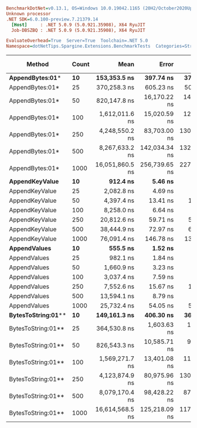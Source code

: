 ``` ini

BenchmarkDotNet=v0.13.1, OS=Windows 10.0.19042.1165 (20H2/October2020Update)
Unknown processor
.NET SDK=6.0.100-preview.7.21379.14
  [Host]     : .NET 5.0.9 (5.0.921.35908), X64 RyuJIT
  Job-DBSZBQ : .NET 5.0.9 (5.0.921.35908), X64 RyuJIT

EvaluateOverhead=True  Server=True  Toolchain=.NET 5.0  
Namespace=dotNetTips.Spargine.Extensions.BenchmarkTests  Categories=StringBuilderExtensions  

```
|             Method | Count |            Mean |         Error |        StdDev |       StdErr |             Min |              Q1 |          Median |              Q3 |             Max |         Op/s | CI99.9% Margin | Iterations | Kurtosis | MValue | Skewness | Rank | LogicalGroup | Baseline |    Gen 0 | Code Size |    Gen 1 |    Gen 2 | Allocated |
|------------------- |------ |----------------:|--------------:|--------------:|-------------:|----------------:|----------------:|----------------:|----------------:|----------------:|-------------:|---------------:|-----------:|---------:|-------:|---------:|-----:|------------- |--------- |---------:|----------:|---------:|---------:|----------:|
|    **AppendBytes:01*** |    **10** |    **153,353.5 ns** |     **397.74 ns** |     **372.04 ns** |     **96.06 ns** |    **152,500.7 ns** |    **153,190.0 ns** |    **153,430.7 ns** |    **153,594.0 ns** |    **153,909.1 ns** |     **6,520.88** |     **397.736 ns** |      **15.00** |    **2.888** |  **2.000** |  **-0.7970** |   **16** |            ***** |       **No** |  **23.9258** |      **1 KB** |   **1.4648** |        **-** |    **212 KB** |
|    AppendBytes:01* |    25 |    370,258.3 ns |     605.23 ns |     505.39 ns |    140.17 ns |    369,656.1 ns |    370,035.7 ns |    370,128.9 ns |    370,396.5 ns |    371,515.0 ns |     2,700.82 |     605.229 ns |      13.00 |    3.381 |  2.000 |   1.0710 |   18 |            * |       No |  57.6172 |      1 KB |   8.7891 |        - |    496 KB |
|    AppendBytes:01* |    50 |    820,147.8 ns |  16,170.22 ns |  14,334.48 ns |  3,831.05 ns |    784,615.8 ns |    814,067.4 ns |    819,405.4 ns |    826,478.5 ns |    842,152.7 ns |     1,219.29 |  16,170.224 ns |      14.00 |    3.457 |  2.000 |  -0.5981 |   19 |            * |       No | 108.3984 |      1 KB |  21.4844 |  10.7422 |  1,011 KB |
|    AppendBytes:01* |   100 |  1,612,011.6 ns |  15,020.59 ns |  12,542.87 ns |  3,478.77 ns |  1,594,181.6 ns |  1,603,554.5 ns |  1,608,850.6 ns |  1,622,913.7 ns |  1,637,016.6 ns |       620.34 |  15,020.585 ns |      13.00 |    1.937 |  2.000 |   0.4485 |   21 |            * |       No | 218.7500 |      1 KB |  58.5938 |  19.5313 |  2,005 KB |
|    AppendBytes:01* |   250 |  4,248,550.2 ns |  83,703.00 ns | 130,315.48 ns | 23,036.74 ns |  4,076,885.9 ns |  4,130,568.2 ns |  4,236,569.9 ns |  4,338,834.8 ns |  4,504,893.8 ns |       235.37 |  83,702.997 ns |      32.00 |    1.901 |  2.000 |   0.4458 |   23 |            * |       No | 531.2500 |      1 KB | 203.1250 |  46.8750 |  5,003 KB |
|    AppendBytes:01* |   500 |  8,267,633.2 ns | 142,034.34 ns | 132,859.01 ns | 34,304.05 ns |  8,067,073.4 ns |  8,151,550.0 ns |  8,253,867.2 ns |  8,352,035.2 ns |  8,521,535.9 ns |       120.95 | 142,034.342 ns |      15.00 |    1.850 |  2.000 |   0.3040 |   25 |            * |       No | 406.2500 |      1 KB | 203.1250 |  78.1250 | 10,006 KB |
|    AppendBytes:01* |  1000 | 16,051,860.5 ns | 256,739.65 ns | 227,593.02 ns | 60,826.79 ns | 15,748,798.4 ns | 15,888,160.2 ns | 16,031,515.6 ns | 16,158,022.7 ns | 16,584,626.6 ns |        62.30 | 256,739.653 ns |      14.00 |    2.765 |  2.000 |   0.7200 |   26 |            * |       No | 375.0000 |      1 KB | 187.5000 | 125.0000 | 20,010 KB |
|     **AppendKeyValue** |    **10** |        **912.4 ns** |       **5.46 ns** |       **4.56 ns** |      **1.26 ns** |        **907.1 ns** |        **909.3 ns** |        **912.6 ns** |        **912.9 ns** |        **925.3 ns** | **1,096,068.10** |       **5.457 ns** |      **13.00** |    **5.235** |  **2.000** |   **1.4809** |    **2** |            ***** |       **No** |   **0.2394** |      **1 KB** |        **-** |        **-** |      **2 KB** |
|     AppendKeyValue |    25 |      2,082.8 ns |       4.69 ns |       4.16 ns |      1.11 ns |      2,075.6 ns |      2,079.9 ns |      2,082.5 ns |      2,083.8 ns |      2,090.0 ns |   480,132.04 |       4.693 ns |      14.00 |    2.185 |  2.000 |   0.3356 |    5 |            * |       No |   0.4768 |      1 KB |        - |        - |      4 KB |
|     AppendKeyValue |    50 |      4,397.4 ns |      13.41 ns |      11.89 ns |      3.18 ns |      4,381.0 ns |      4,388.6 ns |      4,396.9 ns |      4,401.8 ns |      4,425.4 ns |   227,405.80 |      13.412 ns |      14.00 |    2.784 |  2.000 |   0.7663 |    7 |            * |       No |   0.9003 |      1 KB |   0.0076 |        - |      8 KB |
|     AppendKeyValue |   100 |      8,258.0 ns |       6.64 ns |       6.21 ns |      1.60 ns |      8,246.5 ns |      8,253.7 ns |      8,257.5 ns |      8,261.2 ns |      8,271.4 ns |   121,094.32 |       6.642 ns |      15.00 |    2.541 |  2.000 |   0.2728 |    9 |            * |       No |   1.7395 |      1 KB |   0.0305 |        - |     16 KB |
|     AppendKeyValue |   250 |     20,812.6 ns |      59.71 ns |      52.93 ns |     14.15 ns |     20,727.9 ns |     20,776.6 ns |     20,804.3 ns |     20,850.4 ns |     20,914.0 ns |    48,047.79 |      59.714 ns |      14.00 |    1.813 |  2.000 |   0.2166 |   11 |            * |       No |   5.6763 |      1 KB |        - |        - |     50 KB |
|     AppendKeyValue |   500 |     38,444.9 ns |      72.97 ns |      68.26 ns |     17.62 ns |     38,337.6 ns |     38,396.7 ns |     38,453.0 ns |     38,483.8 ns |     38,555.2 ns |    26,011.25 |      72.970 ns |      15.00 |    1.759 |  2.000 |  -0.0893 |   13 |            * |       No |   9.6436 |      1 KB |   0.9155 |        - |     83 KB |
|     AppendKeyValue |  1000 |     76,091.4 ns |     146.78 ns |     137.30 ns |     35.45 ns |     75,848.3 ns |     75,974.7 ns |     76,141.1 ns |     76,188.1 ns |     76,333.1 ns |    13,142.10 |     146.781 ns |      15.00 |    1.786 |  2.000 |  -0.1649 |   14 |            * |       No |  16.9678 |      1 KB |        - |        - |    148 KB |
|       **AppendValues** |    **10** |        **555.5 ns** |       **1.52 ns** |       **1.35 ns** |      **0.36 ns** |        **553.1 ns** |        **554.9 ns** |        **555.7 ns** |        **556.5 ns** |        **557.2 ns** | **1,800,189.83** |       **1.519 ns** |      **14.00** |    **1.874** |  **2.000** |  **-0.4954** |    **1** |            ***** |       **No** |   **0.1526** |      **1 KB** |        **-** |        **-** |      **1 KB** |
|       AppendValues |    25 |        982.1 ns |       1.84 ns |       1.54 ns |      0.43 ns |        979.0 ns |        981.6 ns |        982.3 ns |        983.4 ns |        984.0 ns | 1,018,206.47 |       1.845 ns |      13.00 |    2.355 |  2.000 |  -0.7597 |    3 |            * |       No |   0.2708 |      1 KB |        - |        - |      2 KB |
|       AppendValues |    50 |      1,660.9 ns |       3.23 ns |       2.86 ns |      0.76 ns |      1,654.5 ns |      1,659.1 ns |      1,661.4 ns |      1,662.5 ns |      1,665.4 ns |   602,070.61 |       3.228 ns |      14.00 |    2.684 |  2.000 |  -0.5250 |    4 |            * |       No |   0.4864 |      1 KB |        - |        - |      4 KB |
|       AppendValues |   100 |      3,037.4 ns |       7.59 ns |       7.10 ns |      1.83 ns |      3,026.2 ns |      3,031.4 ns |      3,038.9 ns |      3,042.3 ns |      3,049.1 ns |   329,228.00 |       7.589 ns |      15.00 |    1.749 |  2.000 |  -0.3415 |    6 |            * |       No |   0.9041 |      1 KB |   0.0076 |        - |      8 KB |
|       AppendValues |   250 |      7,552.6 ns |      15.67 ns |      14.66 ns |      3.78 ns |      7,529.0 ns |      7,541.6 ns |      7,553.4 ns |      7,566.9 ns |      7,574.3 ns |   132,404.70 |      15.670 ns |      15.00 |    1.485 |  2.000 |   0.0133 |    8 |            * |       No |   2.8610 |      1 KB |   0.0916 |        - |     25 KB |
|       AppendValues |   500 |     13,594.1 ns |       8.79 ns |       7.79 ns |      2.08 ns |     13,580.7 ns |     13,587.3 ns |     13,596.9 ns |     13,598.5 ns |     13,607.1 ns |    73,561.37 |       8.788 ns |      14.00 |    1.698 |  2.000 |  -0.1382 |   10 |            * |       No |   5.5847 |      1 KB |   0.3662 |        - |     49 KB |
|       AppendValues |  1000 |     25,732.4 ns |      54.05 ns |      50.56 ns |     13.05 ns |     25,659.1 ns |     25,690.2 ns |     25,719.0 ns |     25,783.2 ns |     25,801.0 ns |    38,861.48 |      54.052 ns |      15.00 |    1.287 |  2.000 |   0.1333 |   12 |            * |       No |   9.4299 |      1 KB |   0.9766 |        - |     81 KB |
| **BytesToString:01**** |    **10** |    **149,161.3 ns** |     **406.30 ns** |     **360.17 ns** |     **96.26 ns** |    **148,389.1 ns** |    **149,094.9 ns** |    **149,229.6 ns** |    **149,356.8 ns** |    **149,612.1 ns** |     **6,704.15** |     **406.301 ns** |      **14.00** |    **2.425** |  **2.000** |  **-0.7048** |   **15** |            ***** |       **No** |  **23.6816** |      **0 KB** |   **1.4648** |        **-** |    **212 KB** |
| BytesToString:01** |    25 |    364,530.8 ns |   1,603.63 ns |   1,421.58 ns |    379.93 ns |    361,013.8 ns |    363,837.5 ns |    365,015.1 ns |    365,530.1 ns |    365,983.7 ns |     2,743.25 |   1,603.631 ns |      14.00 |    3.075 |  2.000 |  -0.9800 |   17 |            * |       No |  57.1289 |      0 KB |   7.8125 |        - |    496 KB |
| BytesToString:01** |    50 |    826,543.3 ns |  10,585.71 ns |   9,383.96 ns |  2,507.97 ns |    816,127.9 ns |    818,065.9 ns |    826,638.6 ns |    830,056.7 ns |    845,901.6 ns |     1,209.86 |  10,585.711 ns |      14.00 |    2.027 |  2.000 |   0.5303 |   19 |            * |       No | 108.3984 |      0 KB |  22.4609 |   9.7656 |  1,011 KB |
| BytesToString:01** |   100 |  1,569,271.7 ns |  13,401.08 ns |  11,190.51 ns |  3,103.69 ns |  1,554,096.9 ns |  1,562,816.0 ns |  1,566,931.1 ns |  1,573,043.8 ns |  1,594,162.1 ns |       637.24 |  13,401.080 ns |      13.00 |    2.822 |  2.000 |   0.8930 |   20 |            * |       No | 218.7500 |      0 KB |  60.5469 |  19.5313 |  2,005 KB |
| BytesToString:01** |   250 |  4,123,874.9 ns |  80,975.96 ns | 130,761.09 ns | 22,425.34 ns |  3,965,060.2 ns |  4,001,007.8 ns |  4,102,227.7 ns |  4,217,086.9 ns |  4,467,602.3 ns |       242.49 |  80,975.963 ns |      34.00 |    2.540 |  2.143 |   0.6710 |   22 |            * |       No | 546.8750 |      0 KB | 210.9375 |  46.8750 |  5,003 KB |
| BytesToString:01** |   500 |  8,079,170.4 ns |  98,428.22 ns |  87,254.05 ns | 23,319.63 ns |  7,962,898.4 ns |  8,022,130.1 ns |  8,055,656.2 ns |  8,145,231.6 ns |  8,239,909.4 ns |       123.78 |  98,428.222 ns |      14.00 |    1.780 |  2.000 |   0.3611 |   24 |            * |       No | 437.5000 |      0 KB | 203.1250 |  78.1250 | 10,006 KB |
| BytesToString:01** |  1000 | 16,614,568.5 ns | 125,218.09 ns | 117,129.08 ns | 30,242.60 ns | 16,464,156.2 ns | 16,532,587.5 ns | 16,592,046.9 ns | 16,681,209.4 ns | 16,878,946.9 ns |        60.19 | 125,218.090 ns |      15.00 |    2.513 |  2.000 |   0.7197 |   27 |            * |       No | 531.2500 |      0 KB | 312.5000 | 156.2500 | 20,010 KB |
